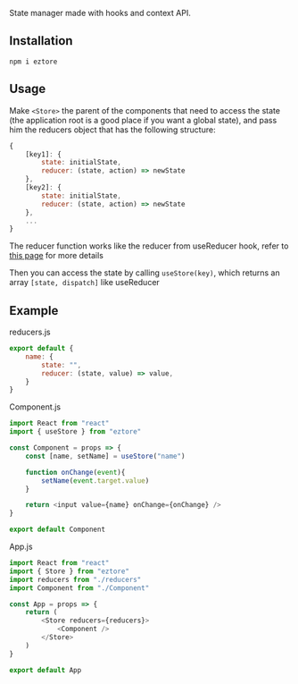 State manager made with hooks and context API.

## Installation
`npm i eztore`

## Usage

Make `<Store>` the parent of the components that need to access the state (the application root is a good place if you want a global state),
and pass him the reducers object that has the following structure:
```js
{
    [key1]: {
        state: initialState,
        reducer: (state, action) => newState
    },
    [key2]: {
        state: initialState,
        reducer: (state, action) => newState
    },
    ...
}
```

The reducer function works like the reducer from useReducer hook, refer to [this page](https://reactjs.org/docs/hooks-reference.html#usereducer) for more details

Then you can access the state by calling `useStore(key)`, which returns an array `[state, dispatch]` like useReducer

## Example

reducers.js
```js
export default {
    name: {
        state: "",
        reducer: (state, value) => value,
    }
}
```

Component.js
```js
import React from "react"
import { useStore } from "eztore"

const Component = props => {
    const [name, setName] = useStore("name")

    function onChange(event){
        setName(event.target.value)
    }

    return <input value={name} onChange={onChange} />
}

export default Component
```

App.js
```js
import React from "react"
import { Store } from "eztore"
import reducers from "./reducers"
import Component from "./Component"

const App = props => {
    return (
        <Store reducers={reducers}>
            <Component />
        </Store>
    )
}

export default App
```